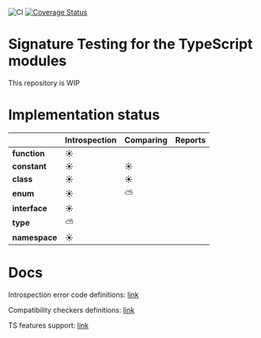 ![CI](https://github.com/pavel-surinin/sigtest/workflows/CI/badge.svg?branch=master)
[![Coverage Status](https://coveralls.io/repos/github/pavel-surinin/sigtest/badge.svg?branch=master)](https://coveralls.io/github/pavel-surinin/sigtest?branch=master)

# Signature Testing for the TypeScript modules

This repository is WIP

# Implementation status

|               | Introspection | Comparing | Reports |
| ------------- | ------------- | --------- | ------- |
| **function**  | ☀️            |           |         |
| **constant**  | ☀️            | ☀️        |         |
| **class**     | ☀️            | ☀️        |         |
| **enum**      | ☀️            | ⛅        |         |
| **interface** | ☀️            |           |         |
| **type**      | ⛅            |           |         |
| **namespace** | ☀️            |           |         |

# Docs

Introspection error code definitions: [link](./docs/error-code-table.md)

Compatibility checkers definitions: [link](./docs/comparators-table.md)

TS features support: [link](./docs/supported-features.md)
